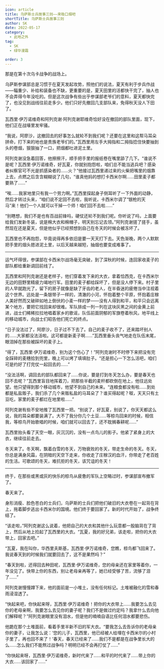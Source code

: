 ```yaml
---
icon: article
title: 乌萨斯士兵故事三则——来吸口烟吧
shortTitle: 乌萨斯士兵故事三则
author: SK
date: 2022-05-17
category:
  - 此地之外
tag:
  - SK
  - 绿华漫霜

order: 3
---
```


那是在第十次乌卡战争的战场上。

乌萨斯参谋部总是习惯于在夏天发起攻势，照他们的说法，夏天有利于步兵作战——辎重少、补给和装备也不缺，更重要的是，夏天田里的活都快干完了，抽人也不会弄得今年没吃的。但是这次战争有些出乎参谋部老爷们的意料，夏天都快完了，也没见到战线往前走多少。他们只好先撤回几支部队来，免得秋天没人下田了。

<!-- more -->

瓦西里·伊万诺维奇和阿列克谢·阿列克谢耶维奇恰好没在撤回的部队里面，现下，他们正在战壕里发牢骚。

“我说，阿廖沙，这撤回去的好事怎么就轮不到我们呢？还要在这里和这帮马耳朵拼命，打下来的地也是贵族老爷们的。”瓦西里用左手大拇指和二拇指捻住快要抽到头的卷烟，狠狠抽了一口，把烟都吐进泥土里。

阿列克谢没急着回答，他擦擦汗，顺手把手里的报纸卷在嘴里舔了几下。“谁说不是呢？瓦西里·伊万诺维奇，好瓦夏，你就别抱怨啦，咱们总不能当逃兵吧？感染者纠察官可不光是抓感染者的……火？”他接过瓦西里递过来的火柴把嘴里的烟靠上去，点燃之后含含糊糊说了几句，“谁真他妈的想打卡西米尔啊……田里麦子都要熟了……”

“唉……我家地里只有我一个劳力啊。”瓦西里探起身子侧耳听了一下外面的动静，然后才转过头来，“咱们说不定回不去啦，我听说，卡西米尔调了“银枪的天马”来！他们一个人就可以干掉一个师！咱们回不去啦……”

“别瞎想，我们不是也有百战前锋吗，硬仗还轮不到我们呢。你听说了吗，上面要给我们发新冬装，说是棉大衣和棉帽子，明天别忘记去领。”阿列克谢搓了搓手，虽然现在还是夏天，但是他似乎已经预想到自己在冬天的时候会被冻坏了。

瓦西里也不再抱怨，毕竟说得再多依旧是要一天天打下去。天色渐晚，两个人默默把手里的烟头摁进泥土里，以后天越来越短，抽烟也要变成难事了。

---

运气坏得很，参谋部在卡西米尔战场毫无突破，到了深秋的时候，连回家收麦子的部队都给重新调回前线了。

瓦西里和阿列克谢还是老样子，他们穿着发下来的大衣，拿着恰西克，在卡西米尔无边的田野里精疲力竭地行军。田里的麦子都给踩坏了，但是没人停下来。村子里的人早就跑光了，留下的房子就像是缺了牙齿的老人，在半昏迷的疲倦当中注视着这个世界。远处是一条银带子一样的，清澈的小河，怀抱着整个平原，怀抱着庄稼人美好然而又破碎如地上倒伏的小麦一样的梦——没有人得到和平，和平只会远离某个地方，要把它找回来却很难。军队排成一列一列在这块灰黑之间的金黄上前进，战士们稀稀拉拉地唱着家乡的歌谣，队伍前面阴郁的军旗卷着秋风，地平线上的移动城市，向战士们昭告他们死亡的终点。

“日子没法过了，阿廖沙，日子过不下去了。自己的麦子收不了，还来踏坏别人的……大家都没法活啦。这可都是新麦子啊……”瓦西里垂头丧气地走在队伍末尾，眼泪掉在那些被踩坏的麦子上。

“得了，瓦西里·伊万诺维奇，别为这个伤心了！”阿列克谢时不时停下来把没有完全踩碎的麦穗拾到兜里，晚上可以烤了填填肚子。“还是担心一下怎么活吧，咱们可是约好了打完仗一起回去的……”

“没法活啊，调回去的部队都回来了……你说，要是打到冬天怎么办，要是春天也回不去呢？”瓦西里盲目地挥着刀，把那些半截的麦秆都砍倒在地上，他往远处望。他只望得到那个移动城市，他望不到自己的未来。“连粮食都没有啦……到处都是私盐贩子，我们杀了几个来贩私盐的马耳朵了？谁买得起呢？呶，天天只有土豆吃，家里的麦子都烂在地里啦……”

阿列克谢有些不安地推了瓦西里一把。“别说了，好瓦夏，别说了，你天天都这么说，我的耳朵都要装满了。大不了我分你几个土豆……等椋鸟回来的时候，相信我，等椋鸟开始歌唱的时候，咱们就可以回去了，还不耽搁春耕呢……”

瓦西里抬头看了天空一眼，灰沉沉的，没有一点鸟儿的影子。他紧了紧身上的大衣，继续往前走去。

冬天来了。冬天啊，飘着白雪的冬天，万物衰败的冬天，带走生命的冬天。冬天，你总是满身风霜，在阴暗的天空下走来，你收走了庄稼汉的血汗，你带走了老百姓的生活。可歌颂的冬天，难抗拒的冬天，该咒诅的冬天！

---

终于，在那些或黑或灰的快乐的椋鸟从疲惫的军队上空略过时，参谋部宣布撤军了。

春天来了。

身形消瘦、脸色苍白的士兵们，乌萨斯的士兵们把他们破旧的大衣卷在一起背在背上，拖着脚步逃出卡西米尔的国境。他们终于要回家了。新的时代开始了，战争终结了。

“该走啦，”阿列克谢这么说着，他把自己的大衣和其他什么玩意都一股脑背在了背上，然后从地上捡起了瓦西里的大衣。“瓦夏，我的好兄弟，该走啦，把你的大衣带上，回家去吧。”

“瓦夏，我在叫你，华西里夫斯基，瓦西里·伊万诺维奇，您瞧，椋鸟都飞回来了。我说春天到的时候我们就要回去了，这不是果然吗？”

“春天到啦，还得回去种田呢，瓦西里·伊万诺维奇，您的母亲还在家里等着你，一年没见了。快带上你的东西，别让老母亲再等了，她已经受够了苦，流够了泪了……”

阿列克谢慢慢蹲下来，他的面前是一小堆土，没有任何标记。土堆被融化的雪和春雨浸湿透了。

“快起来吧，你快起来呀，瓦西里·伊万诺维奇！把你的大衣带上……我要怎么去见你的老母亲啊，我要怎么去见你的妻子呢？我们不是做过约定吗？我拿什么去向他们解释呢？”阿列克谢眼里没有泪水，但是他的喃喃自语比任何泪水都要悲伤。

他跪在那个土堆面前，看着手里半新不旧的军大衣。“要我怎么去告诉你的老母亲你的妻子，让我怎么说：‘您的儿子，瓦西里，他已经被人给埋在卡西米尔的小村子里了，再也回不来了！’春天，春天已经来了……我们不是都是在战争里长大的么……怎么我们不能熬过战争吗？明明已经不会再打仗了……”

“你快起来呀，瓦西里·伊万诺维奇，新时代来了……和平的时代来了……带上你的大衣……该回家了……”<eod />

<Ads />